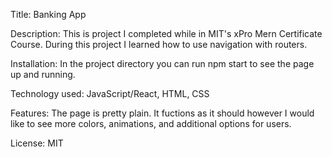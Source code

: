 Title: Banking App

Description: This is project I completed while in MIT's xPro Mern Certificate Course. During this project I learned how to use navigation with routers. 

Installation: In the project directory you can run npm start to see the page up and running. 

Technology used: JavaScript/React, HTML, CSS

Features: The page is pretty plain. It fuctions as it should however I would like to see more colors, animations, and additional options for users. 

License: MIT

